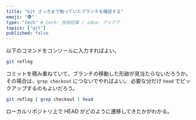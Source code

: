 ```yaml
---
title: "Git さっきまで触っていたブランチを確認する"
emoji: "🕵️"
type: "tech" # tech: 技術記事 / idea: アイデア
topics: ["git"]
published: false
---
```


以下のコマンドをコンソールに入力すればよい。

```bash
git reflog
```

コミットを積み重ねていて、ブランチの移動した形跡が見当たらないだろうか。その場合は、`grep checkout` につないでやればよい。
必要な分だけ `head` でピックアップするのもよいだろう。

```bash
git reflog | grep checkout | head
```

ローカルリポジトリ上で HEAD がどのように遷移してきたかがわかる。
